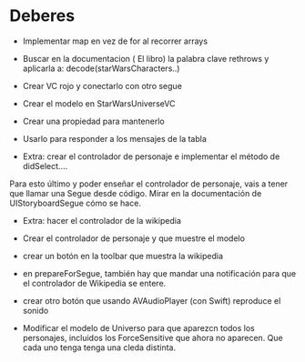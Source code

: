 # Deberes

* Implementar map en vez de for al recorrer arrays
* Buscar en la documentacion ( El libro) la palabra clave rethrows y aplicarla a: decode(starWarsCharacters..)
* Crear VC rojo y conectarlo con otro segue

* Crear el modelo en StarWarsUniverseVC
* Crear una propiedad para mantenerlo
* Usarlo para responder a los mensajes de la tabla
* Extra: crear el controlador de personaje e implementar el método de didSelect....

Para esto último y poder enseñar el controlador de personaje, vais a tener que llamar una Segue desde código. Mirar en la documentación de UIStoryboardSegue cómo se hace.

* Extra: hacer el controlador de la wikipedia

* Crear el controlador de personaje y que muestre el modelo
* crear un botón en la toolbar que muestra la wikipedia
* en prepareForSegue, también hay que mandar una notificación para que el controlador de Wikipedia se entere.
* crear otro botón que usando AVAudioPlayer (con Swift) reproduce el sonido
* Modificar el modelo de Universo para que aparezcn todos los personajes, incluidos los ForceSensitive que ahora no aparecen. Que cada uno tenga tenga una cleda distinta.